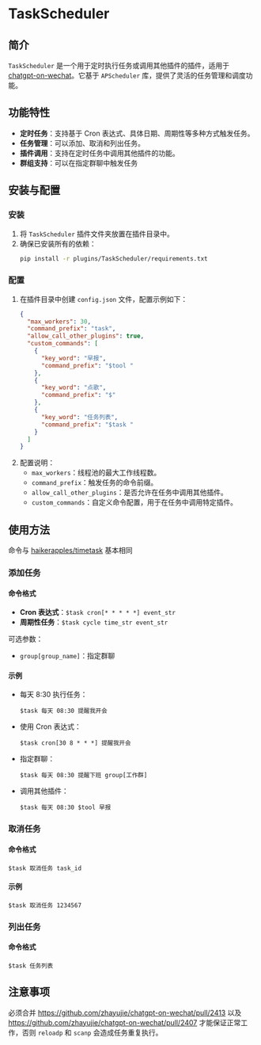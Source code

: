 # TaskScheduler

## 简介

`TaskScheduler` 是一个用于定时执行任务或调用其他插件的插件，适用于 [chatgpt-on-wechat](https://github.com/zhayujie/chatgpt-on-wechat)。它基于 `APScheduler` 库，提供了灵活的任务管理和调度功能。

## 功能特性

- **定时任务**：支持基于 Cron 表达式、具体日期、周期性等多种方式触发任务。
- **任务管理**：可以添加、取消和列出任务。
- **插件调用**：支持在定时任务中调用其他插件的功能。
- **群组支持**：可以在指定群聊中触发任务

## 安装与配置

### 安装

1. 将 `TaskScheduler` 插件文件夹放置在插件目录中。
2. 确保已安装所有的依赖：
   ```bash
   pip install -r plugins/TaskScheduler/requirements.txt
   ```

### 配置

1. 在插件目录中创建 `config.json` 文件，配置示例如下：
   ```json
   {
     "max_workers": 30,
     "command_prefix": "task",
     "allow_call_other_plugins": true,
     "custom_commands": [
       {
         "key_word": "早报",
         "command_prefix": "$tool "
       },
       {
         "key_word": "点歌",
         "command_prefix": "$"
       },
       {
         "key_word": "任务列表",
         "command_prefix": "$task "
       }
     ]
   }
   ```
2. 配置说明：
   - `max_workers`：线程池的最大工作线程数。
   - `command_prefix`：触发任务的命令前缀。
   - `allow_call_other_plugins`：是否允许在任务中调用其他插件。
   - `custom_commands`：自定义命令配置，用于在任务中调用特定插件。

## 使用方法

命令与 [haikerapples/timetask](https://github.com/haikerapples/timetask) 基本相同

### 添加任务

#### 命令格式

- **Cron 表达式**：`$task cron[* * * * *] event_str`
- **周期性任务**：`$task cycle time_str event_str`

可选参数：
- `group[group_name]`：指定群聊

#### 示例

- 每天 8:30 执行任务：
  ```
  $task 每天 08:30 提醒我开会
  ```
- 使用 Cron 表达式：
  ```
  $task cron[30 8 * * *] 提醒我开会
  ```
- 指定群聊：
  ```
  $task 每天 08:30 提醒下班 group[工作群]
  ```
- 调用其他插件：
  ```
  $task 每天 08:30 $tool 早报
  ```

### 取消任务

#### 命令格式

```
$task 取消任务 task_id
```

#### 示例

```
$task 取消任务 1234567
```

### 列出任务

#### 命令格式

```
$task 任务列表
```


## 注意事项

必须合并 https://github.com/zhayujie/chatgpt-on-wechat/pull/2413 以及 https://github.com/zhayujie/chatgpt-on-wechat/pull/2407 才能保证正常工作，否则 `reloadp` 和 `scanp` 会造成任务重复执行。
